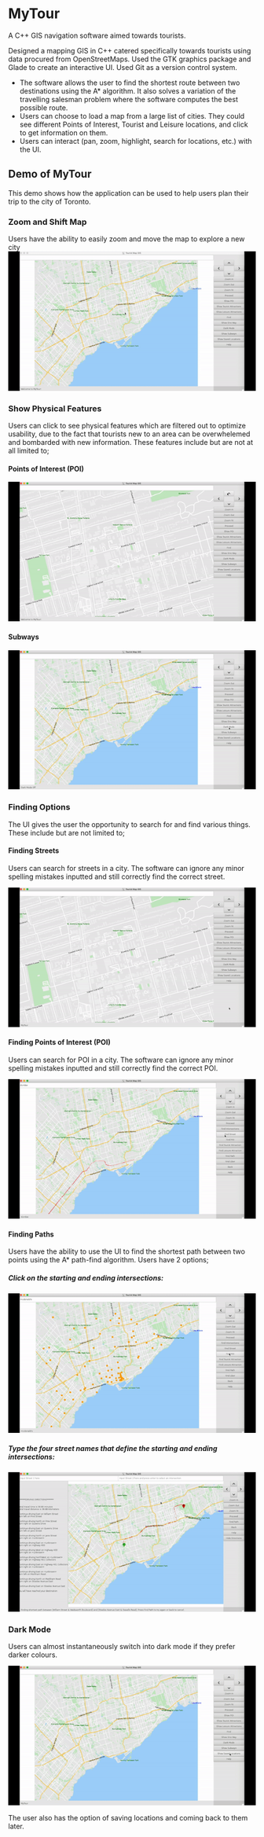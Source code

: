 # MyTour
A C++ GIS navigation software aimed towards tourists.


Designed a mapping GIS in C++ catered specifically towards tourists using data procured from OpenStreetMaps. Used the GTK graphics package and Glade to create an interactive UI. Used Git as a version control system.

* The software allows the user to find the shortest route between two destinations using the A* algorithm. It also solves a variation of the travelling salesman problem where the software computes the best possible route. 
* Users can choose to load a map from a large list of cities. They could see different Points of Interest, Tourist and Leisure locations, and click to get information on them. 
* Users can interact (pan, zoom, highlight, search for locations, etc.) with the UI.


## Demo of MyTour

This demo shows how the application can be used to help users plan their trip to the city of Toronto.


### Zoom and Shift Map

Users have the ability to easily zoom and move the map to explore a new city
![MyTour](demo/zoom_move.gif)


### Show Physical Features

Users can click to see physical features which are filtered out to optimize usability, due to the fact that tourists new to an area can be overwhelemed and bombarded with new information. These features include but are not at all limited to;


#### Points of Interest (POI)
![MyTour](demo/show_poi.gif)

#### Subways
![MyTour](demo/subway.gif)

### Finding Options

The UI gives the user the opportunity to search for and find various things. These include but are not limited to;


#### Finding Streets

Users can search for streets in a city. The software can ignore any minor spelling mistakes inputted and still correctly find the correct street.

![MyTour](demo/find_street.gif)

#### Finding Points of Interest (POI)

Users can search for POI in a city. The software can ignore any minor spelling mistakes inputted and still correctly find the correct POI.

![MyTour](demo/find_poi.gif)

#### Finding Paths

Users have the ability to use the UI to find the shortest path between two points using the A* path-find algorithm. Users have 2 options;

##### Click on the starting and ending intersections:

![MyTour](demo/find_path_click.gif)

##### Type the four street names that define the starting and ending intersections:

![MyTour](demo/find_path_type.gif)

### Dark Mode

Users can almost instantaneously switch into dark mode if they prefer darker colours.

![MyTour](demo/darkmode.gif)

The user also has the option of saving locations and coming back to them later.
